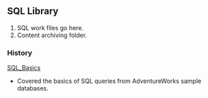 <!-- FAQ Section Starts -->
## SQL Library
1. SQL work files go here.
2. Content archiving folder.

<!-- FAQ Section Ends -->


<!-- MAP Section Starts -->
### History
[SQL_Basics](https://github.com/mommafish/BCG_Rise/tree/main/2__SQL_Library/SQL_Basics)
* Covered the basics of SQL queries from AdventureWorks sample databases.

<!-- MAP Section Ends -->
